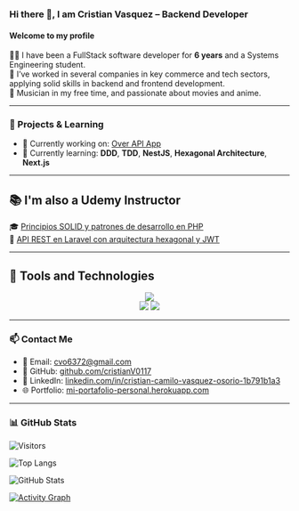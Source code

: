 ### Hi there 👋, I am Cristian Vasquez – Backend Developer

#### Welcome to my profile  

👨‍💻 I have been a FullStack software developer for **6 years** and a Systems Engineering student.  
💼 I’ve worked in several companies in key commerce and tech sectors, applying solid skills in backend and frontend development.  
🎸 Musician in my free time, and passionate about movies and anime.

---

### 🚀 Projects & Learning
- 🔭 Currently working on: [Over API App](https://over-api-application-production.up.railway.app/)
- 🌱 Currently learning: **DDD**, **TDD**, **NestJS**, **Hexagonal Architecture**, **Next.js**

---

## 📚 I'm also a Udemy Instructor

🎓 [Principios SOLID y patrones de desarrollo en PHP](https://www.udemy.com/course/principios-solid-y-patrones-de-desarrollo-en-php/)  
🔐 [API REST en Laravel con arquitectura hexagonal y JWT](https://www.udemy.com/course/api-rest-hecho-en-laravel-con-arquitectura-hexagonal-y-jwt/)

---

## 🧰 Tools and Technologies

<div align="center">
  
<img src="https://skillicons.dev/icons?i=html,css,bootstrap,php,ts,laravel,lumen,nextjs,nestjs,nodejs,mysql,mongodb,docker,git,linux,redis,vscode,postman,jwt" /><br/>
<img src="https://img.shields.io/badge/Architecture-DDD%20%7C%20Hexagonal-9cf?style=flat-square">
<img src="https://img.shields.io/badge/MQ-RabbitMQ-orange?style=flat-square&logo=rabbitmq&logoColor=white">

</div>

---

### 📫 Contact Me

- 💌 Email: [cvo6372@gmail.com](mailto:cvo6372@gmail.com)
- 🐙 GitHub: [github.com/cristianV0117](https://github.com/cristianV0117)
- 💼 LinkedIn: [linkedin.com/in/cristian-camilo-vasquez-osorio-1b791b1a3](https://www.linkedin.com/in/cristian-camilo-vasquez-osorio-1b791b1a3/)
- 🌐 Portfolio: [mi-portafolio-personal.herokuapp.com](https://mi-portafolio-personal.herokuapp.com/)

---

### 📊 GitHub Stats

![Visitors](https://komarev.com/ghpvc/?username=cristianV0117&color=blue)

![Top Langs](https://github-readme-stats.vercel.app/api/top-langs/?username=cristianV0117&layout=compact)

![GitHub Stats](https://github-readme-stats.vercel.app/api?username=cristianV0117&show_icons=true&theme=default)

[![Activity Graph](https://github-readme-activity-graph.vercel.app/graph?username=cristianV0117&theme=github-compact)](https://github.com/ashutosh00710/github-readme-activity-graph)
